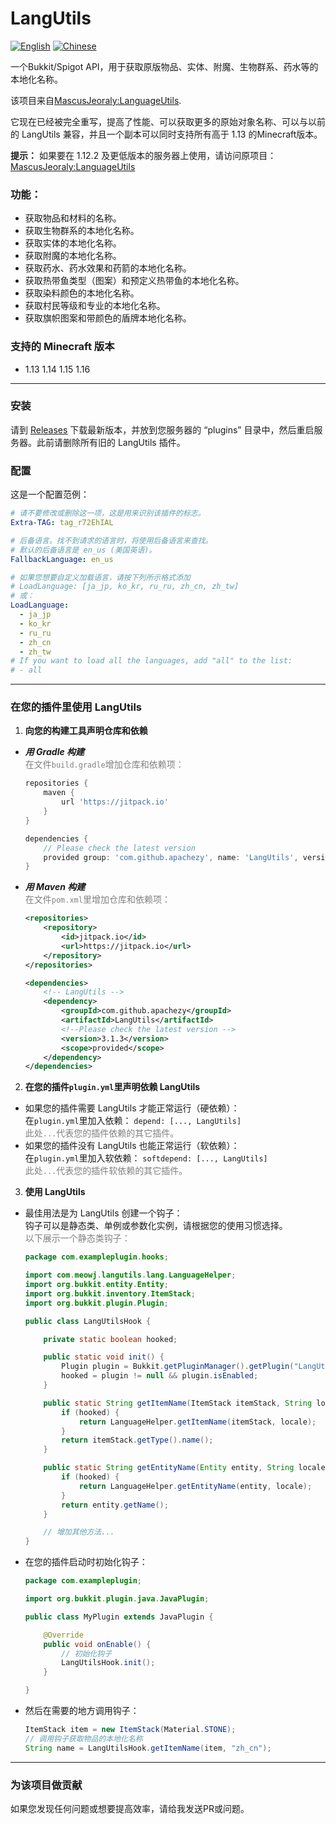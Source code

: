 LangUtils
=========
[![English](https://img.shields.io/badge/Lang-English-blue)](README.md) [![Chinese](https://img.shields.io/badge/语言-简体中文-green)](README_CN.md)

一个Bukkit/Spigot API，用于获取原版物品、实体、附魔、生物群系、药水等的本地化名称。

该项目来自[MascusJeoraly:LanguageUtils][Original].

它现在已经被完全重写，提高了性能、可以获取更多的原始对象名称、可以与以前的 LangUtils 兼容，并且一个副本可以同时支持所有高于 1.13 的Minecraft版本。

**提示：** 如果要在 1.12.2 及更低版本的服务器上使用，请访问原项目： [MascusJeoraly:LanguageUtils][Original]

### 功能：

* 获取物品和材料的名称。
* 获取生物群系的本地化名称。
* 获取实体的本地化名称。
* 获取附魔的本地化名称。
* 获取药水、药水效果和药箭的本地化名称。
* 获取热带鱼类型（图案）和预定义热带鱼的本地化名称。
* 获取染料颜色的本地化名称。
* 获取村民等级和专业的本地化名称。
* 获取旗帜图案和带颜色的盾牌本地化名称。

### 支持的 Minecraft 版本
* 1.13  1.14  1.15  1.16
___
### 安装

请到 [Releases](https://github.com/apachezy/LangUtils/releases) 下载最新版本，并放到您服务器的 “plugins” 目录中，然后重启服务器。此前请删除所有旧的 LangUtils 插件。

### 配置

这是一个配置范例：

```yaml
# 请不要修改或删除这一项，这是用来识别该插件的标志。
Extra-TAG: tag_r72EhIAL

# 后备语言。找不到请求的语言时，将使用后备语言来查找。
# 默认的后备语言是 en_us (美国英语)。
FallbackLanguage: en_us

# 如果您想要自定义加载语言，请按下列所示格式添加
# LoadLanguage: [ja_jp, ko_kr, ru_ru, zh_cn, zh_tw]
# 或：
LoadLanguage:
  - ja_jp
  - ko_kr
  - ru_ru
  - zh_cn
  - zh_tw
# If you want to load all the languages, add "all" to the list:
# - all
```

___

### 在您的插件里使用 LangUtils

1. **向您的构建工具声明仓库和依赖**

* ***用 Gradle 构建***</br>
  <font color=gray>在文件`build.gradle`增加仓库和依赖项：</font>
  ```groovy
  repositories {
      maven {
          url 'https://jitpack.io'
      }
  }
  
  dependencies {
      // Please check the latest version
      provided group: 'com.github.apachezy', name: 'LangUtils', version: '3.1.3'
  }
  ```
* ***用 Maven 构建***</br>
  <font color=gray>在文件`pom.xml`里增加仓库和依赖项：</font>
  ```xml
  <repositories>
      <repository>
          <id>jitpack.io</id>
          <url>https://jitpack.io</url>
      </repository>
  </repositories>
  
  <dependencies>
      <!-- LangUtils -->
      <dependency>
          <groupId>com.github.apachezy</groupId>
          <artifactId>LangUtils</artifactId>
          <!--Please check the latest version -->  
          <version>3.1.3</version>
          <scope>provided</scope>
      </dependency>
  </dependencies>
  ```

2. **在您的插件`plugin.yml`里声明依赖 LangUtils**</br>

* 如果您的插件需要 LangUtils 才能正常运行（硬依赖）：</br>
  在`plugin.yml`里加入依赖： `depend: [..., LangUtils]`</br>
  <font color=gray>此处`...`代表您的插件依赖的其它插件。</font>
* 如果您的插件没有 LangUtils 也能正常运行（软依赖）：</br>
  在`plugin.yml`里加入软依赖： `softdepend: [..., LangUtils]`</br>
  <font color=gray>此处`...`代表您的插件软依赖的其它插件。</font>

3. **使用 LangUtils**</br>

* 最佳用法是为 LangUtils 创建一个钩子：</br>
  钩子可以是静态类、单例或参数化实例，请根据您的使用习惯选择。</br>
  <font color=gray>以下展示一个静态类钩子：</font>
  ```java
  package com.exampleplugin.hooks;
  
  import com.meowj.langutils.lang.LanguageHelper;
  import org.bukkit.entity.Entity;
  import org.bukkit.inventory.ItemStack;
  import org.bukkit.plugin.Plugin;
  
  public class LangUtilsHook {
  
      private static boolean hooked;
  
      public static void init() {
          Plugin plugin = Bukkit.getPluginManager().getPlugin("LangUtils");
          hooked = plugin != null && plugin.isEnabled;
      }
  
      public static String getItemName(ItemStack itemStack, String locale) {
          if (hooked) {
              return LanguageHelper.getItemName(itemStack, locale);
          }
          return itemStack.getType().name();
      }
  
      public static String getEntityName(Entity entity, String locale) {
          if (hooked) {
              return LanguageHelper.getEntityName(entity, locale);
          }
          return entity.getName();
      }
  
      // 增加其他方法...
  }
  ```
* 在您的插件启动时初始化钩子：
  ```java
  package com.exampleplugin;
  
  import org.bukkit.plugin.java.JavaPlugin;
  
  public class MyPlugin extends JavaPlugin {
  
      @Override
      public void onEnable() {
          // 初始化钩子
          LangUtilsHook.init();
      }
  
  }
  ```
* 然后在需要的地方调用钩子：
  ```java
  ItemStack item = new ItemStack(Material.STONE);
  // 调用钩子获取物品的本地化名称
  String name = LangUtilsHook.getItemName(item, "zh_cn");
  ```

___

### 为该项目做贡献

如果您发现任何问题或想要提高效率，请给我发送PR或问题。


[Original]: https://github.com/MascusJeoraly/LanguageUtils
[English]: README.md
[Chinese]: README_CN.md
